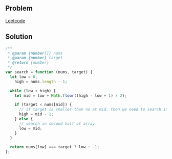 ## Problem

[Leetcode](https://leetcode.com/problems/binary-search/submissions/)

## Solution

```javascript
/**
 * @param {number[]} nums
 * @param {number} target
 * @return {number}
 */
var search = function (nums, target) {
  let low = 0,
    high = nums.length - 1;

  while (low < high) {
    let mid = low + Math.floor((high - low + 1) / 2);

    if (target < nums[mid]) {
      // if target is smaller than no at mid, then we need to search in first half
      high = mid - 1;
    } else {
      // search in second half of array
      low = mid;
    }
  }

  return nums[low] === target ? low : -1;
};
```
